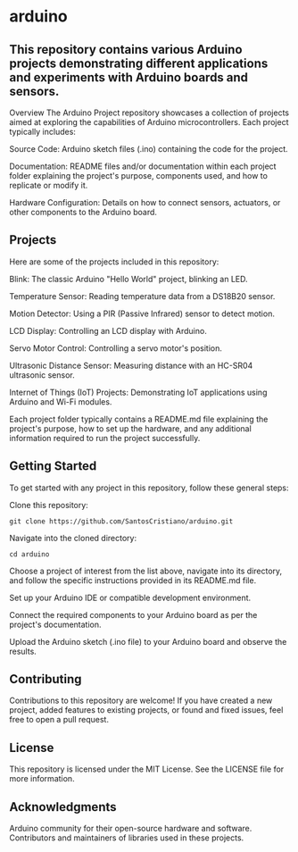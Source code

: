 # arduino

## This repository contains various Arduino projects demonstrating different applications and experiments with Arduino boards and sensors.

Overview
The Arduino Project repository showcases a collection of projects aimed at exploring the capabilities of Arduino microcontrollers. Each project typically includes:

Source Code: Arduino sketch files (.ino) containing the code for the project.

Documentation: README files and/or documentation within each project folder explaining the project's purpose, components used, and how to replicate or modify it.

Hardware Configuration: Details on how to connect sensors, actuators, or other components to the Arduino board.

## Projects

Here are some of the projects included in this repository:

Blink: The classic Arduino "Hello World" project, blinking an LED.

Temperature Sensor: Reading temperature data from a DS18B20 sensor.

Motion Detector: Using a PIR (Passive Infrared) sensor to detect motion.

LCD Display: Controlling an LCD display with Arduino.

Servo Motor Control: Controlling a servo motor's position.

Ultrasonic Distance Sensor: Measuring distance with an HC-SR04 ultrasonic sensor.

Internet of Things (IoT) Projects: Demonstrating IoT applications using Arduino and Wi-Fi modules.

Each project folder typically contains a README.md file explaining the project's purpose, how to set up the hardware, and any additional information required to run the project successfully.

## Getting Started

To get started with any project in this repository, follow these general steps:

Clone this repository:

```git clone https://github.com/SantosCristiano/arduino.git```

Navigate into the cloned directory:

```cd arduino```

Choose a project of interest from the list above, navigate into its directory, and follow the specific instructions provided in its README.md file.

Set up your Arduino IDE or compatible development environment.

Connect the required components to your Arduino board as per the project's documentation.

Upload the Arduino sketch (.ino file) to your Arduino board and observe the results.

## Contributing

Contributions to this repository are welcome! If you have created a new project, added features to existing projects, or found and fixed issues, feel free to open a pull request.

## License

This repository is licensed under the MIT License. See the LICENSE file for more information.

## Acknowledgments

Arduino community for their open-source hardware and software.
Contributors and maintainers of libraries used in these projects.
